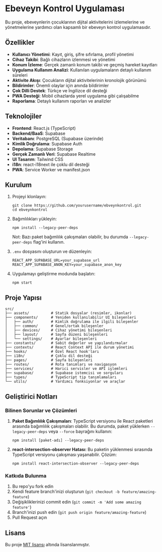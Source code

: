 # Ebeveyn Kontrol Uygulaması

Bu proje, ebeveynlerin çocuklarının dijital aktivitelerini izlemelerine ve yönetmelerine yardımcı olan kapsamlı bir ebeveyn kontrol uygulamasıdır.

## Özellikler

- **Kullanıcı Yönetimi**: Kayıt, giriş, şifre sıfırlama, profil yönetimi
- **Cihaz Takibi**: Bağlı cihazların izlenmesi ve yönetimi
- **Konum İzleme**: Gerçek zamanlı konum takibi ve geçmiş hareket kayıtları
- **Uygulama Kullanım Analizi**: Kullanılan uygulamaların detaylı kullanım süreleri
- **Aktivite Akışı**: Çocukların dijital aktivitelerinin kronolojik görünümü
- **Bildirimler**: Önemli olaylar için anında bildirimler
- **Çok Dilli Destek**: Türkçe ve İngilizce dil desteği
- **PWA Desteği**: Mobil cihazlarda yerel uygulama gibi çalışabilme
- **Raporlama**: Detaylı kullanım raporları ve analizler

## Teknolojiler

- **Frontend**: React.js (TypeScript)
- **Backend/BaaS**: Supabase
- **Veritabanı**: PostgreSQL (Supabase üzerinde)
- **Kimlik Doğrulama**: Supabase Auth
- **Depolama**: Supabase Storage
- **Gerçek Zamanlı Veri**: Supabase Realtime
- **UI Tasarım**: Tailwind CSS
- **i18n**: react-i18next ile çoklu dil desteği
- **PWA**: Service Worker ve manifest.json

## Kurulum

1. Projeyi klonlayın:
   ```
   git clone https://github.com/yourusername/ebveynkontrol.git
   cd ebveynkontrol
   ```

2. Bağımlılıkları yükleyin:
   ```
   npm install --legacy-peer-deps
   ```
   Not: Bazı paket bağımlılık çakışmaları olabilir, bu durumda `--legacy-peer-deps` flag'ini kullanın.

3. `.env` dosyasını oluşturun ve düzenleyin:
   ```
   REACT_APP_SUPABASE_URL=your_supabase_url
   REACT_APP_SUPABASE_ANON_KEY=your_supabase_anon_key
   ```

4. Uygulamayı geliştirme modunda başlatın:
   ```
   npm start
   ```

## Proje Yapısı

```
src/
├── assets/          # Statik dosyalar (resimler, ikonlar)
├── components/      # Yeniden kullanılabilir UI bileşenleri
│   ├── auth/        # Kimlik doğrulama ile ilgili bileşenler
│   ├── common/      # Genel/ortak bileşenler
│   ├── devices/     # Cihaz yönetimi bileşenleri
│   ├── layout/      # Sayfa düzeni bileşenleri
│   └── settings/    # Ayarlar bileşenleri
├── constants/       # Sabit değerler ve yapılandırmalar
├── contexts/        # React Context API ile durum yönetimi
├── hooks/           # Özel React hook'ları
├── i18n/            # Çoklu dil desteği
├── pages/           # Sayfa bileşenleri
├── routes/          # Rota tanımları ve navigasyon
├── services/        # Harici servisler ve API işlemleri
├── supabase/        # Supabase istemcisi ve sorguları
├── types/           # TypeScript tip tanımlamaları
└── utils/           # Yardımcı fonksiyonlar ve araçlar
```

## Geliştirici Notları

### Bilinen Sorunlar ve Çözümleri

1. **Paket Bağımlılık Çakışmaları**:
   TypeScript versiyonu ile React paketleri arasında bağımlılık çakışmaları olabilir. Bu durumda, paket yüklerken `--legacy-peer-deps` veya `--force` bayrağını kullanın:
   ```
   npm install [paket-adı] --legacy-peer-deps
   ```

2. **react-intersection-observer Hatası**:
   Bu paketin yüklenmesi sırasında TypeScript versiyonu çakışması yaşanabilir. Çözüm:
   ```
   npm install react-intersection-observer --legacy-peer-deps
   ```

### Katkıda Bulunma

1. Bu repo'yu fork edin
2. Kendi feature branch'inizi oluşturun (`git checkout -b feature/amazing-feature`)
3. Değişikliklerinizi commit edin (`git commit -m 'Add some amazing feature'`)
4. Branch'inizi push edin (`git push origin feature/amazing-feature`)
5. Pull Request açın

## Lisans

Bu proje [MIT lisansı](LICENSE) altında lisanslanmıştır.

